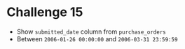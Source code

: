 # Challenge 15
- Show `submitted_date` column from `purchase_orders`
- Between `2006-01-26 00:00:00` and `2006-03-31 23:59:59`